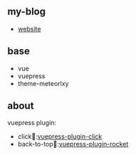 ## my-blog
- [website](https://www.nicksonlvqq.cn/)

## base
- vue
- vuepress
- theme-meteorlxy

## about
vuepress plugin:
- click💖:[vuepress-plugin-click](https://github.com/lvqq/vuepress-plugin-click)
- back-to-top🚀:[vuepress-plugin-rocket](https://github.com/lvqq/vuepress-plugin-rocket)
